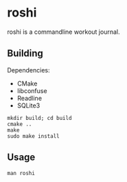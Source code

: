 # roshi

roshi is a commandline workout journal.

## Building

Dependencies:

* CMake
* libconfuse
* Readline
* SQLite3

```
mkdir build; cd build
cmake ..
make
sudo make install
```

## Usage

```
man roshi
```
